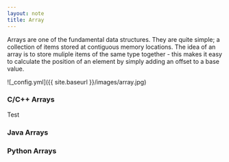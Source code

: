 ```yaml
---
layout: note
title: Array
---
```

Arrays are one of the fundamental data structures. They are quite simple; a collection of items stored at contiguous memory locations. The idea of an array is to store muliple items of the same type together - this makes it easy to calculate the position of an element by simply adding an offset to a base value. 
<br>

![_config.yml]({{ site.baseurl }}/images/array.jpg)

### C/C++ Arrays
Test
### Java Arrays

### Python Arrays